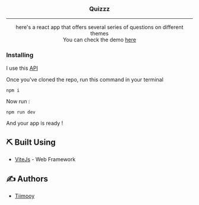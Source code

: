 <h3 align="center">Quizzz</h3>

---

<p align="center"> here's a react app that offers several series of questions on different themes
    <br> 
    You can check the demo <a href='https://quiz-app-topaz-theta.vercel.app/'>here </a>
</p>

### Installing

I use this [API](https://github.com/TimotheeRoy/apiQuiz)

Once you've cloned the repo, run this command in your terminal

```
npm i
```

Now run :

```
npm run dev
```

And your app is ready !




## ⛏️ Built Using <a name = "built_using"></a>

-   [ViteJs](https://vuejs.org/) - Web Framework

## ✍️ Authors <a name = "authors"></a>

-   [Tiimooy](https://github.com/TimotheeRoy)

